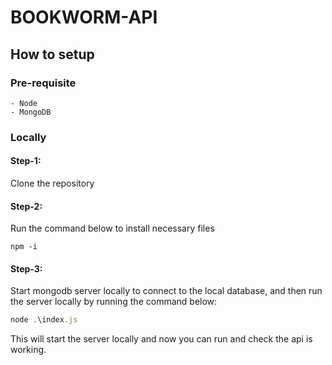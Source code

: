 # BOOKWORM-API 

## How to setup

### Pre-requisite
    - Node
    - MongoDB

### Locally

#### Step-1:
 Clone the repository
#### Step-2:
Run the command below to install necessary files
 ```
 npm -i
 ```
#### Step-3:
Start mongodb server locally to connect to the local database, and then run the server locally by running the command below:
```js
node .\index.js
```
This will start the server locally and now you can run and check the api is working.
